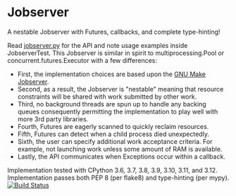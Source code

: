 Jobserver
=========

A nestable Jobserver with Futures, callbacks, and complete type-hinting!

Read [jobserver.py](jobserver.py) for the API and note usage examples inside
JobserverTest.  This Jobserver is similar in spirit to multiprocessing.Pool or
concurrent.futures.Executor with a few differences:

 * First, the implementation choices are based upon the [GNU Make
   Jobserver](https://www.gnu.org/software/make/manual/html_node/POSIX-Jobserver.html).
 * Second, as a result, the Jobserver is "nestable" meaning that resource
   constraints will be shared with work submitted by other work.
 * Third, no background threads are spun up to handle any backing
   queues consequently permitting the implementation to play well with
   more 3rd party libraries.
 * Fourth, Futures are eagerly scanned to quickly reclaim resources.
 * Fifth, Futures can detect when a child process died unexpectedly.
 * Sixth, the user can specify additional work acceptance criteria.
   For example, not launching work unless some amount of RAM is available.
 * Lastly, the API communicates when Exceptions occur within a callback.

Implementation tested with CPython 3.6, 3.7, 3.8, 3.9, 3.10, 3.11, and 3.12.
Implementation passes both PEP 8 (per flake8) and type-hinting (per mypy).
[![Build Status](https://circleci.com/gh/RhysU/jobserver.svg?style=shield)](https://app.circleci.com/pipelines/github/RhysU/jobserver)
